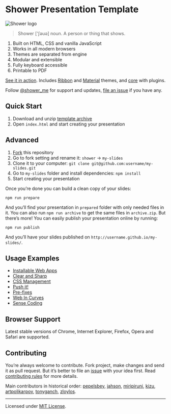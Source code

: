 # Shower Presentation Template

![Shower logo](../../../../../../diaporamas/slides-afd\_files/rmdshower/node\_modules/shower/pictures/logo.png)

> Shower \['ʃəuə] noun. A person or thing that shows.

1. Built on HTML, CSS and vanilla JavaScript
2. Works in all modern browsers
3. Themes are separated from engine
4. Modular and extensible
5. Fully keyboard accessible
6. Printable to PDF

[See it in action](http://shwr.me). Includes [Ribbon](https://github.com/shower/ribbon/) and [Material](https://github.com/shower/material/) themes, and [core](https://github.com/shower/core/) with plugins.

Follow [@shower\_me](https://twitter.com/shower\_me) for support and updates, [file an issue](https://github.com/shower/shower/issues/new) if you have any.

## Quick Start

1. Download and unzip [template archive](http://shwr.me/shower.zip)
2. Open `index.html` and start creating your presentation

## Advanced

1. [Fork](https://github.com/shower/shower/fork) this repository
2. Go to fork setting and rename it: `shower` → `my-slides`
3. Clone it to your computer: `git clone git@github.com:username/my-slides.git`
4. Go to `my-slides` folder and install dependencies: `npm install`
5. Start creating your presentation

Once you’re done you can build a clean copy of your slides:

```
npm run prepare
```

And you’ll find your presentation in `prepared` folder with only needed files in it. You can also run `npm run archive` to get the same files in `archive.zip`. But there’s more! You can easily publish your presentation online by running:

```
npm run publish
```

And you’ll have your slides published on `http://username.github.io/my-slides/`.

## Usage Examples

* [Installable Web Apps](http://pepelsbey.net/pres/web-apps/)
* [Clear and Sharp](http://pepelsbey.net/pres/clear-and-sharp/)
* [CSS Management](http://pepelsbey.net/pres/knife-train/)
* [Push it!](http://pepelsbey.net/pres/push-it/)
* [Pre-fixes](http://pepelsbey.net/pres/pre-fixes/)
* [Web In Curves](http://pepelsbey.net/pres/web-in-curves/)
* [Sense Coding](http://pepelsbey.net/pres/sense-coding/)

## Browser Support

Latest stable versions of Chrome, Internet Explorer, Firefox, Opera and Safari are supported.

## Contributing

You’re always welcome to contribute. Fork project, make changes and send it as pull request. But it’s better to file an [issue](https://github.com/shower/shower/issues) with your idea first. Read [contributing rules](../../../../../../diaporamas/slides-afd\_files/rmdshower/node\_modules/shower/CONTRIBUTING.md) for more details.

Main contributors in historical order: [pepelsbey](https://github.com/pepelsbey), [jahson](https://github.com/jahson), [miripiruni](https://github.com/miripiruni), [kizu](https://github.com/kizu), [artpolikarpov](https://github.com/artpolikarpov), [tonyganch](https://github.com/tonyganch), [zloylos](https://github.com/zloylos).

***

Licensed under [MIT License](license.md).
